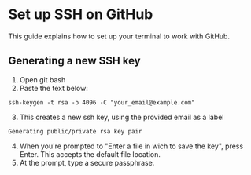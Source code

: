 # Set up SSH on GitHub
This guide explains how to set up your terminal to work with GitHub.

## Generating a new SSH key
1. Open git bash
2. Paste the text below:
```
ssh-keygen -t rsa -b 4096 -C "your_email@example.com"
```
3. This creates a new ssh key, using the provided email as a label
```
Generating public/private rsa key pair
```
4. When you're prompted to "Enter a file in wich to save the key", press Enter. This accepts the default file location.
5. At the prompt, type a secure passphrase.
